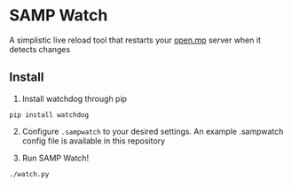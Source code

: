 # SAMP Watch

A simplistic live reload tool that restarts your [open.mp](https://www.open.mp/) server when it detects changes

## Install

1. Install watchdog through pip
```
pip install watchdog
```

2. Configure `.sampwatch` to your desired settings. An example .sampwatch config file is available in this repository

3. Run SAMP Watch!
```
./watch.py
```
